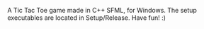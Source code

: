 A Tic Tac Toe game made in C++ SFML, for Windows. The setup executables are located in Setup/Release. Have fun! :)
